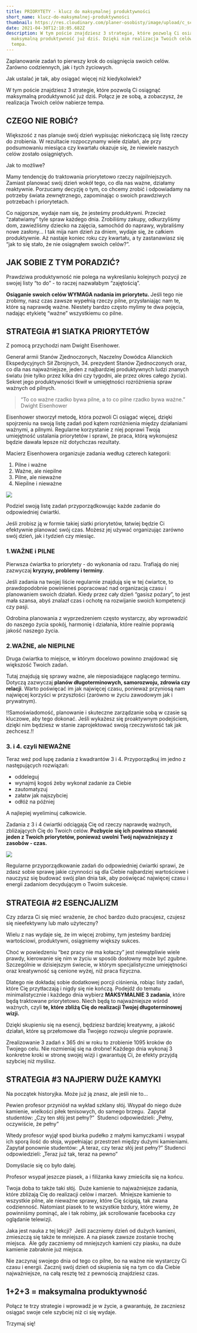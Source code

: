 ```yaml
---
title: PRIORYTETY - klucz do maksymalnej produktywności
short_name: klucz-do-maksymalnej-produktywności
thumbnail: https://res.cloudinary.com/planer-osobisty/image/upload/c_scale,f_auto,q_auto,w_1400/v1619785225/Grafika_do_tekst%C3%B3w_na_bloga_35_jtcjqt.png
date: 2021-04-30T12:18:05.682Z
description: W tym poście znajdziesz 3 strategie, które pozwolą Ci osiągnąć
  maksymalną produktywność już dziś. Dzięki nim realizacja Twoich celów nabierze
  tempa.
---
```

Zaplanowanie zadań to pierwszy krok do osiągnięcia swoich celów. Zarówno codziennych, jak i tych życiowych. 

Jak ustalać je tak, aby osiągać więcej niż kiedykolwiek? 

W tym poście znajdziesz 3 strategie, które pozwolą Ci osiągnąć maksymalną produktywność już dziś. Połącz je ze sobą, a zobaczysz, że realizacja Twoich celów nabierze tempa.

## CZEGO NIE ROBIĆ?

Większość z nas planuje swój dzień wypisując niekończącą się listę rzeczy do zrobienia. W rezultacie rozpoczynamy wiele działań, ale przy podsumowaniu miesiąca czy kwartału okazuje się, że niewiele naszych celów zostało osiągniętych. 

Jak to możliwe? 

Mamy tendencję do traktowania priorytetowo rzeczy najpilniejszych. Zamiast planować swój dzień wokół tego, co dla nas ważne, działamy reaktywnie. Porzucamy decyzję o tym, co chcemy zrobić i odpowiadamy na potrzeby świata zewnętrznego, zapominając o swoich prawdziwych potrzebach i priorytetach.

Co najgorsze, wydaje nam się, że jesteśmy produktywni. Przecież “załatwiamy” tyle spraw każdego dnia. Zrobiliśmy zakupy, odkurzyliśmy dom, zawieźliśmy dziecko na zajęcia, samochód do naprawy, wybraliśmy nowe zasłony… I tak mija nam dzień za dniem, wydaje się, że całkiem produktywnie. Aż nastaje koniec roku czy kwartału, a ty zastanawiasz się “jak to się stało, że nie osiągnąłem swoich celów?”. 

## JAK SOBIE Z TYM PORADZIĆ?

Prawdziwa produktywność nie polega na wykreślaniu kolejnych pozycji ze swojej listy “to do” - to raczej nazwałabym “zajętością”. 

**Osiąganie swoich celów WYMAGA nadania im priorytetu.** Jeśli tego nie zrobimy, nasz czas zawsze wypełnią rzeczy pilne, przysłaniając nam te, które są naprawdę ważne. Niestety bardzo często mylimy te dwa pojęcia, nadając etykietę “ważne” wszystkiemu co pilne. 

## STRATEGIA #1 SIATKA PRIORYTETÓW

Z pomocą przychodzi nam Dwight Eisenhower.

Generał armii Stanów Zjednoczonych, Naczelny Dowódca Alianckich Ekspedycyjnych Sił Zbrojnych, 34. prezydent Stanów Zjednoczonych oraz, co dla nas najważniejsze, jeden z najbardziej produktywnych ludzi znanych światu (nie tylko przez kilka dni czy tygodni, ale przez okres całego życia). Sekret jego produktywności tkwił w umiejętności rozróżnienia spraw ważnych od pilnych.

> “To co ważne rzadko bywa pilne, a to co pilne rzadko bywa ważne.” Dwight Eisenhower

Eisenhower stworzył metodę, która pozwoli Ci osiągać więcej, dzięki spojrzeniu na swoją listę zadań pod kątem rozróżnienia między działaniami ważnymi, a pilnymi. Regularne korzystanie z niej poprawi Twoją umiejętność ustalania priorytetów i sprawi, że praca, którą wykonujesz będzie dawała lepsze niż dotychczas rezultaty.

Macierz Eisenhowera organizuje zadania według czterech kategorii:

1. Pilne i ważne 
2. Ważne, ale niepilne 
3. Pilne, ale nieważne 
4. Niepilne i nieważne 

![](https://res.cloudinary.com/planer-osobisty/image/upload/c_scale,f_auto,q_auto,w_1400/v1619785539/Grafika_do_tekst%C3%B3w_na_bloga_33_oenerh.png)

Podziel swoją listę zadań przyporządkowując każde zadanie do odpowiedniej ćwiartki.

Jeśli zrobisz ją w formie takiej siatki priorytetów, łatwiej będzie Ci efektywnie planować swój czas. Możesz jej używać organizując zarówno swój dzień, jak i tydzień czy miesiąc.

### 1.WAŻNE i PILNE

Pierwsza ćwiartka to priorytety - do wykonania od razu. Trafiają do niej zazwyczaj **kryzysy, problemy i terminy**. 

Jeśli zadania na twojej liście regularnie znajdują się w tej ćwiartce, to prawdopodobnie powinieneś popracować nad organizacją czasu i planowaniem swoich działań. Kiedy przez cały dzień “gasisz pożary”, to jest mała szansa, abyś znalazł czas i ochotę na rozwijanie swoich kompetencji czy pasji. 

Odrobina planowania z wyprzedzeniem często wystarczy, aby wprowadzić do naszego życia spokój, harmonię i działania, które realnie poprawią jakość naszego życia.

### 2.WAŻNE, ale NIEPILNE

Druga ćwiartka to miejsce, w którym docelowo powinno znajdować się większość Twoich zadań. 

Tutaj znajdują się sprawy ważne, ale nieposiadające naglącego terminu. Dotyczą zazwyczaj **planów długoterminowych, samorozwoju, zdrowia czy relacji**. Warto poświęcać im jak najwięcej czasu, ponieważ przyniosą nam najwięcej korzyści w przyszłości (zarówno w życiu zawodowym jak i prywatnym).

!!Samoświadomość, planowanie i skuteczne zarządzanie sobą w czasie są kluczowe, aby tego dokonać. Jeśli wykażesz się proaktywnym podejściem, dzięki nim będziesz w stanie zaprojektować swoją rzeczywistość tak jak zechcesz.!!

### 3. i 4. czyli NIEWAŻNE

Teraz weź pod lupę zadania z kwadrantów 3 i 4. Przyporządkuj im jedno z następujących rozwiązań:

* oddeleguj
* wynajmij kogoś żeby wykonał zadanie za Ciebie 
* zautomatyzuj 
* załatw jak najszybciej 
* odłóż na później 

A najlepiej wyeliminuj całkowicie. 

Zadania z 3 i 4 ćwiartki odciągają Cię od rzeczy naprawdę ważnych, zbliżających Cię do Twoich celów. **Pozbycie się ich powinno stanowić jeden z Twoich priorytetów, ponieważ uwolni Twój najważniejszy z zasobów - czas.**

![](https://res.cloudinary.com/planer-osobisty/image/upload/c_scale,f_auto,q_auto,w_1400/v1619785541/Grafika_do_tekst%C3%B3w_na_bloga_34_s4wjhi.png)

Regularne przyporządkowanie zadań do odpowiedniej ćwiartki sprawi, że zdasz sobie sprawę jakie czynności są dla Ciebie najbardziej wartościowe i nauczysz się budować swój plan dnia tak, aby poświęcać najwięcej czasu i energii zadaniom decydującym o Twoim sukcesie.

## STRATEGIA #2 ESENCJALIZM

Czy zdarza Ci się mieć wrażenie, że choć bardzo dużo pracujesz, czujesz się nieefektywny lub mało użyteczny?

Wielu z nas wydaje się, że im więcej zrobimy, tym jesteśmy bardziej wartościowi, produktywni, osiągniemy większy sukces. 

Choć w powiedzeniu “bez pracy nie ma kołaczy” jest niewątpliwie wiele prawdy, kierowanie się nim w życiu w sposób dosłowny może być zgubne. Szczególnie w dzisiejszym świecie, w którym specjalistyczne umiejętności oraz kreatywność są cenione wyżej, niż praca fizyczna.

Dlatego nie dokładaj sobie dodatkowej porcji ciśnienia, robiąc listy zadań, które Cię przytłaczają i nigdy się nie kończą. Podejdź do tematu minimalistycznie i każdego dnia wybierz **MAKSYMALNIE 3 zadania**, które będą traktowane priorytetowo. Niech będą to najważniejsze wśród ważnych, czyli **te, które zbliżą Cię do realizacji Twojej długoterminowej wizji.** 

Dzięki skupieniu się na esencji, będziesz bardziej kreatywny, a jakość działań, które są przełomowe dla Twojego rozwoju ulegnie poprawie. 

Zrealizowanie 3 zadań x 365 dni w roku to zrobienie 1095 kroków do Twojego celu. Nie rozmieniaj się na drobne! Każdego dnia wykonaj 3 konkretne kroki w stronę swojej wizji i gwarantuję Ci, że efekty przyjdą szybciej niż myślisz.

## STRATEGIA #3 NAJPIERW DUŻE KAMYKI

Na początek historyjka. Może już ją znasz, ale jeśli nie to...

Pewien profesor przyniósł na wykład szklany słój. Wsypał do niego duże kamienie, wielkości piłek tenisowych, do samego brzegu. 
Zapytał studentów: „Czy ten słój jest pełny?” 
Studenci odpowiedzieli: „Pełny, oczywiście, że pełny” 

Wtedy profesor wyjął spod biurka pudełko z małymi kamyczkami i wsypał ich sporą ilość do słoja, wypełniając przestrzeń między dużymi kamieniami. 
Zapytał ponownie studentów: „A teraz, czy teraz słój jest pełny?”
Studenci odpowiedzieli: „Teraz już tak, teraz na pewno”

Domyślacie się co było dalej. 

Profesor wsypał jeszcze piasek, a i filiżanka kawy zmieściła się na końcu.

Twoja doba to także taki słój. 
Duże kamienie to najważniejsze zadania, które zbliżają Cię do realizacji celów i marzeń. 
Mniejsze kamienie to wszystkie pilne, ale nieważne sprawy, które Cię ścigają, tak zwana codzienność.
Natomiast piasek to te wszystkie bzdury, które wiemy, że powinniśmy pominąć, ale i tak robimy, jak scrollowanie facebooka czy oglądanie telewizji.

Jaka jest nauka z tej lekcji? 
Jeśli zaczniemy dzień od dużych kamieni, zmieszczą się także te mniejsze. A na piasek zawsze zostanie trochę miejsca. 
Ale gdy zaczniemy od mniejszych kamieni czy piasku, na duże kamienie zabraknie już miejsca.

Nie zaczynaj swojego dnia od tego co pilne, bo na ważne nie wystarczy Ci czasu i energii. Zacznij swój dzień od skupienia się na tym co dla Ciebie najważniejsze, na całą resztę też z pewnością znajdziesz czas.

## 1+2+3 = maksymalna produktywność

Połącz te trzy strategie i wprowadź je w życie, a gwarantuję, że zaczniesz osiągać swoje cele szybciej niż ci się wydaje.

Trzymaj się!